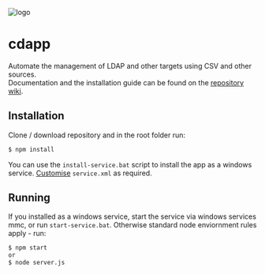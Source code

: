 ![logo](https://github.com/mattkrins/cdapp/assets/2367602/348236a9-0eb8-4071-b3f3-1bac955aac62)
# cdapp
Automate the management of LDAP and other targets using CSV and other sources.\
Documentation and the installation guide can be found on the [repository wiki](https://github.com/mattkrins/cdapp/wiki/Getting-started-with-CDAPP).

## Installation
Clone / download repository and in the root folder run:
```bash
$ npm install
```
You can use the `install-service.bat` script to install the app as a windows service.
[Customise](https://github.com/winsw/winsw/blob/v3/docs/xml-config-file.md) `service.xml` as required.

## Running
If you installed as a windows service, start the service via windows services mmc, or run `start-service.bat`.
Otherwise standard node enviornment rules apply - run:
```bash
$ npm start
or
$ node server.js
```

